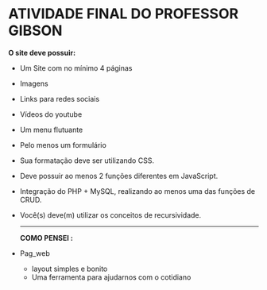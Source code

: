 # **ATIVIDADE FINAL DO PROFESSOR GIBSON** 
**O site deve possuir:**
- Um Site com no mínimo 4 páginas
- Imagens
- Links para redes sociais
- Vídeos do youtube
- Um menu flutuante 
- Pelo menos um formulário
- Sua formatação deve ser utilizando CSS.
- Deve possuir ao menos 2 funções diferentes em JavaScript.
- Integração do PHP + MySQL, realizando ao menos uma das funções de CRUD.
- Você(s) deve(m) utilizar os conceitos de recursividade.


  ---

  **COMO PENSEI :**
- Pag_web 
    - layout simples e bonito
    - Uma ferramenta para ajudarnos com o cotidiano
